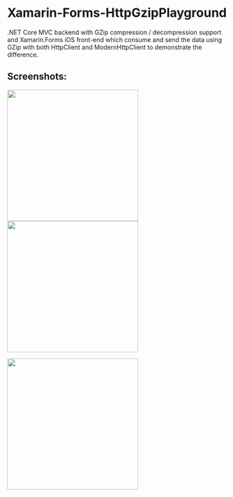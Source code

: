 # Xamarin-Forms-HttpGzipPlayground
.NET Core MVC backend with GZip compression / decompression support and Xamarin.Forms iOS front-end which consume and send the data using GZip with both HttpClient and ModernHttpClient to demonstrate the difference.

## Screenshots:
<img src="https://github.com/yuv4ik/Xamarin-Forms-HttpGzipPlayground/blob/master/screenshots/Get_With_HttpClient.png" width="300">    <img src="https://github.com/yuv4ik/Xamarin-Forms-HttpGzipPlayground/blob/master/screenshots/Get_With_ModernHttpClient.png" width="300">


<img src="https://github.com/yuv4ik/Xamarin-Forms-HttpGzipPlayground/blob/master/screenshots/Post.png" width="300">
